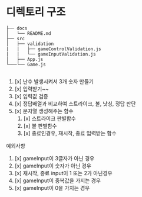# 디렉토리 구조

```
├── docs
│   └── README.md
├── src
│   ├── validation
|   |   ├── gameControlValidation.js
|   |   └── gameInputValidation.js
│   ├── App.js
└───└── Game.js


```

1. [x] 난수 발생시켜서 3개 숫자 만들기
2. [x] 입력받기~~
3. [x] 입력값 검증
4. [x] 정답배열과 비교하여 스트라이크, 볼, 낫싱, 정답 판단
5. [x] 문자열 생성해주는 함수
   1. [x] 스트라이크 판별함수
   2. [x] 볼 판별함수
   3. [x] 종료인경우, 재시작, 종료 입력받는 함수

예외사항

1. [x] gameInput이 3글자가 아닌 경우
2. [x] gameInput이 숫자가 아닌 경우
3. [x] 재시작, 종료 input이 1 또는 2가 아닌경우
4. [x] gameInput이 중복값을 가지는 경우
5. [x] gameInput이 0을 가지는 경우

